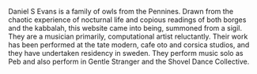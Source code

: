 Daniel S Evans is a family of owls from the Pennines. Drawn from the chaotic experience of nocturnal life and copious readings of both borges and the kabbalah, this website came into being, summoned from a sigil. They are a musician primarily, computational artist reluctantly. Their work has been performed at the tate modern, cafe oto and corsica studios, and they have undertaken residency in sweden. They perform music solo as Peb and also perform in Gentle Stranger and the Shovel Dance Collective.

